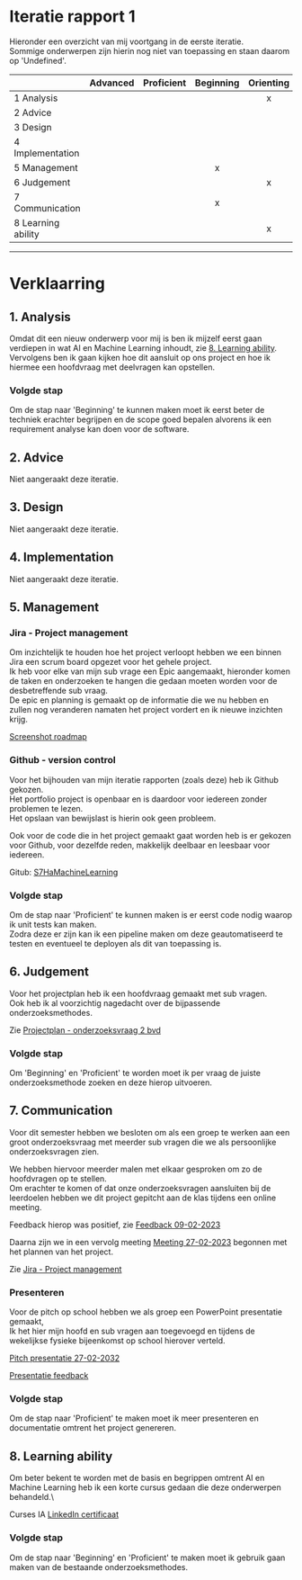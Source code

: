 # Iteratie rapport 1

Hieronder een overzicht van mij voortgang in de eerste iteratie.\
Sommige onderwerpen zijn hierin nog niet van toepassing en staan daarom op 'Undefined'.

|                    | Advanced | Proficient | Beginning | Orienting | Undefined |
|--------------------|:--------:|:----------:|:---------:|:---------:|:---------:|
| 1 Analysis         |          |            |           |     x     |           |
| 2 Advice           |          |            |           |           |     x     |
| 3 Design           |          |            |           |           |     x     |
| 4 Implementation   |          |            |           |           |     x     |
| 5 Management       |          |            |     x     |           |     x     |
| 6 Judgement        |          |            |           |      x    |           |
| 7 Communication    |          |            |     x     |           |           |
| 8 Learning ability |          |            |           |      x    |           |

---
# Verklaarring

## 1. Analysis
Omdat dit een nieuw onderwerp voor mij is ben ik mijzelf eerst gaan verdiepen in wat AI en Machine Learning inhoudt, zie [8.  Learning ability](#8-learning-ability).\
Vervolgens ben ik gaan kijken hoe dit aansluit op ons project en hoe ik hiermee een hoofdvraag met deelvragen kan opstellen. 

### Volgde stap
Om de stap naar 'Beginning' te kunnen maken moet ik eerst beter de techniek erachter begrijpen en de scope goed bepalen alvorens ik een requirement analyse kan doen voor de software.

## 2. Advice
Niet aangeraakt deze iteratie.

## 3. Design
Niet aangeraakt deze iteratie.

## 4. Implementation
Niet aangeraakt deze iteratie.

## 5. Management

### Jira - Project management
Om inzichtelijk te houden hoe het project verloopt hebben we een binnen Jira een scrum board opgezet voor het gehele project.\
Ik heb voor elke van mijn sub vrage een Epic aangemaakt, hieronder komen de taken en onderzoeken te hangen die gedaan moeten worden voor de desbetreffende sub vraag.\
De epic en planning is gemaakt op de informatie die we nu hebben en zullen nog veranderen namaten het project vordert en ik nieuwe inzichten krijg.

[Screenshot roadmap](../Bestanden/jira_epic_28-02.png)

### Github - version control 
Voor het bijhouden van mijn iteratie rapporten (zoals deze) heb ik Github gekozen.\
Het portfolio project is openbaar en is daardoor voor iedereen zonder problemen te lezen.\
Het opslaan van bewijslast is hierin ook geen probleem.

Ook voor de code die in het project gemaakt gaat worden heb is er gekozen voor Github, voor dezelfde reden, makkelijk deelbaar en leesbaar voor iedereen.

Gitub: [S7HaMachineLearning](https://github.com/S7HaMachineLearning)

### Volgde stap
Om de stap naar 'Proficient' te kunnen maken is er eerst code nodig waarop ik unit tests kan maken.\
Zodra deze er zijn kan ik een pipeline maken om deze geautomatiseerd te testen en eventueel te deployen als dit van toepassing is.

## 6. Judgement

Voor het projectplan heb ik een hoofdvraag gemaakt met sub vragen.\
Ook heb ik al voorzichtig nagedacht over de bijpassende onderzoeksmethodes.

Zie [Projectplan - onderzoeksvraag 2 bvd](https://github.com/S7HaMachineLearning/documentation#onderzoeksvraag-2-bvd)

### Volgde stap
Om 'Beginning' en 'Proficient' te worden moet ik per vraag de juiste onderzoeksmethode zoeken en deze hierop uitvoeren.

## 7. Communication

Voor dit semester hebben we besloten om als een groep te werken aan een groot onderzoeksvraag met meerder sub vragen die we als persoonlijke onderzoeksvragen zien.

We hebben hiervoor meerder malen met elkaar gesproken om zo de hoofdvragen op te stellen.\
Om erachter te komen of dat onze onderzoeksvragen aansluiten bij de leerdoelen hebben we dit project gepitcht aan de klas tijdens een online meeting. 

Feedback hierop was positief, zie [Feedback 09-02-2023](../Proces/Feedback.md#09-02-2023)

Daarna zijn we in een vervolg meeting [Meeting 27-02-2023](../Proces/Meetings.md#27-02-2023) begonnen met het plannen van het project. 

Zie [Jira - Project management](#jira---project-management)

### Presenteren  

Voor de pitch op school hebben we als groep een PowerPoint presentatie gemaakt,\
Ik het hier mijn hoofd en sub vragen aan toegevoegd en tijdens de wekelijkse fysieke bijeenkomst op school hierover verteld.

[Pitch presentatie 27-02-2032](../Bestanden/presentatie_1_pitch.pdf) 

[Presentatie feedback](../Proces/Feedback.md#27-02-2023)

### Volgde stap
Om de stap naar 'Proficient' te maken moet ik meer presenteren en documentatie omtrent het project genereren.

## 8. Learning ability

Om beter bekent te worden met de basis en begrippen omtrent AI en Machine Learning heb ik een korte cursus gedaan die deze onderwerpen behandeld.\

Curses IA [LinkedIn certificaat](../Bestanden/CertificateOfCompletion_ML_BVD.pdf)

### Volgde stap
Om de stap naar 'Beginning' en 'Proficient' te maken moet ik gebruik gaan maken van de bestaande onderzoeksmethodes.

